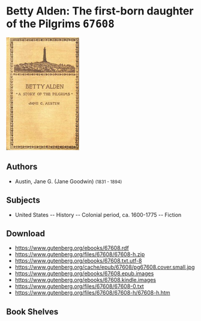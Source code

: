 # Betty Alden: The first-born daughter of the Pilgrims <kbd>67608</kbd>

![](./cover.medium.jpg "")

## Authors


 - Austin, Jane G. (Jane Goodwin) <small>(1831 - 1894)</small>

## Subjects


 - United States -- History -- Colonial period, ca. 1600-1775 -- Fiction

## Download


 - https://www.gutenberg.org/ebooks/67608.rdf
 - https://www.gutenberg.org/files/67608/67608-h.zip
 - https://www.gutenberg.org/ebooks/67608.txt.utf-8
 - https://www.gutenberg.org/cache/epub/67608/pg67608.cover.small.jpg
 - https://www.gutenberg.org/ebooks/67608.epub.images
 - https://www.gutenberg.org/ebooks/67608.kindle.images
 - https://www.gutenberg.org/files/67608/67608-0.txt
 - https://www.gutenberg.org/files/67608/67608-h/67608-h.htm

## Book Shelves


